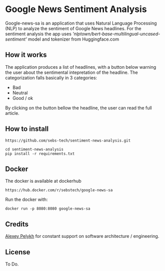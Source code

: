 # Google News Sentiment Analysis 

Google-news-sa is an application that uses Natural Language Processing (NLP) to analyze the 
sentiment of Google News headlines. For the sentiment analysis the app uses *'nlptown/bert-base-multilingual-uncased-sentiment'* model and tokenizer from Huggingface.com


## How it works
The application produces a list of headlines, with a button below warning the user about the sentimental intepretation of the headline. 
The categorization falls basically in 3 categories: 
* Bad
* Neutral
* Good / ok

By clicking on the button bellow the headline, the user can read the full article. 


## How to install 

```
https://github.com/sebs-tech/sentiment-news-analysis.git
```

```
cd sentiment-news-analysis
pip install -r requirements.txt
```

## Docker 
The docker is available at dockerhub
```
https://hub.docker.com/r/sebstech/google-news-sa
```

Run the docker with:
```
docker run -p 8080:8080 google-news-sa
```


## Credits 
[Alexey Pelykh](https://alexey-pelykh.com/) for constant support on software architecture / engineering.


## License
To Do. 
